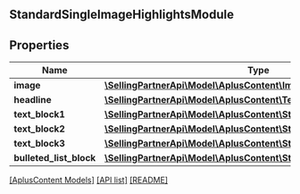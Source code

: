 ## StandardSingleImageHighlightsModule

## Properties

Name | Type | Description | Notes
------------ | ------------- | ------------- | -------------
**image** | [**\SellingPartnerApi\Model\AplusContent\ImageComponent**](ImageComponent.md) |  | [optional]
**headline** | [**\SellingPartnerApi\Model\AplusContent\TextComponent**](TextComponent.md) |  | [optional]
**text_block1** | [**\SellingPartnerApi\Model\AplusContent\StandardTextBlock**](StandardTextBlock.md) |  | [optional]
**text_block2** | [**\SellingPartnerApi\Model\AplusContent\StandardTextBlock**](StandardTextBlock.md) |  | [optional]
**text_block3** | [**\SellingPartnerApi\Model\AplusContent\StandardTextBlock**](StandardTextBlock.md) |  | [optional]
**bulleted_list_block** | [**\SellingPartnerApi\Model\AplusContent\StandardHeaderTextListBlock**](StandardHeaderTextListBlock.md) |  | [optional]

[[AplusContent Models]](../) [[API list]](../../Api) [[README]](../../../README.md)
